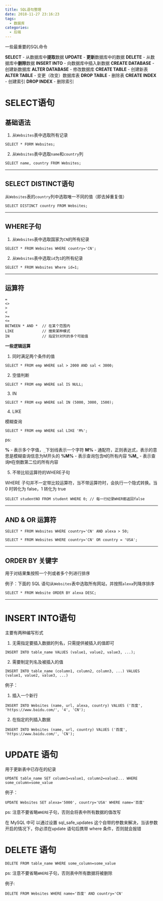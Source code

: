 ```yaml
---
title: SQL语句整理
date: 2018-11-27 23:16:23
tags: 
  - 数据库
categories:
  - 后端
---
```


一些最重要的SQL命令

**SELECT** - 从数据库中**提取**数据
**UPDATE** - **更新**数据库中的数据
**DELETE** - 从数据库中**删除**数据
**INSERT INTO** - 向数据库中插入新数据
**CREATE DATABASE** - 创建新数据库
**ALTER DATABASE** - 修改数据库
**CREATE TABLE** - 创建新表
**ALTER TABLE** - 变更（改变）数据库表
**DROP TABLE** - 删除表
**CREATE INDEX** - 创建索引
**DROP INDEX** - 删除索引

# SELECT语句

## 基础语法

1. 从``Websites``表中选取所有记录

```
SELECT * FORM Websites;
```

2. 从``Websites``表中选取``name``和``country``列

```
SELECT name, country FROM Websites;
```

---

## SELECT DISTINCT语句

从``Websites``表的``country``列中选取唯一不同的值（即去掉重复值）

```
SELECT DISTINCT country FROM Websites;
```

---

## WHERE子句

1. 从``Websites``表中选取国家为``CN``的所有纪录

```
SELECT * FROM Websites WHERE country='CN';
```

2. 从``Websites``表中选取``id``为``1``的所有纪录

```
SELECT * FROM Websites Where id=1;
```

---

## 运算符

```
=
<>
>
<
>=
<=
BETWEEN * AND *  // 在某个范围内
LIKE             // 搜索某种模式
IN               // 指定针对列的多个可能值
```

**一些逻辑运算**

1. 同时满足两个条件的值

```
SELECT * FROM emp WHERE sal > 2000 AND sal < 3000;
```

2. 空值判断

```
SELECT * FROM emp WHERE sal IS NULL;
```

3. IN

```
SELECT * FROM exp WHERE sal IN (5000, 3000, 1500);
```

4. LIKE

模糊查询

```
SELECT * FROM emp WHERE sal LIKE 'M%';
```

ps:

**%** - 表示多个字值，``_``下划线表示一个字符
**M%** - 通配符，正则表达式，表示的意思是模糊查询信息为M开头的
**%M%** - 表示查询包含``M``的所有内容
**%M_** - 表示查询``M``在倒数第二位的所有内容

5. 不带比较运算符的WHERE子句

WHERE 子句并不一定带比较运算符，当不带运算符时，会执行一个隐式转换。当 0 时转化为 false，1 转化为 true

```
SELECT studentNO FROM student WHERE 0; // 每一行纪录WHER都返回false
```

---

## AND & OR 运算符

```
SELECT * FROM Websites WHERE country='CN' AND alexa > 50;

SELECT * FROM Websites WHERE country='CN' OR country = 'USA';
```

---

## ORDER BY 关键字

用于对结果集按照一个列或者多个列进行排序

例子：下面的 SQL 语句从``Websites``表中选取所有网站，并按照``alexa``列降序排序

```
SELECT * FROM Website ORDER BY alexa DESC;
```

---

# INSERT INTO语句

主要有两种编写形式

1. 无需指定要插入数据的列名，只需提供被插入的值即可

```
INSERT INTO table_name VALUES (value1, value2, value3, ...);
```

2. 需要制定列名及被插入的值

```
INSERT INTO table_name (column1, column2, column3, ...) VALUES (value1, value2, value3, ...)
```

例子：

1. 插入一个新行

```
INSERT INTO Websites (name, url, alexa, country) VALUES ('百度', 'https://www.baidu.com/', '4', 'CN');
```

2. 在指定的列插入数据

```
INSERT INTO Websites (name, url, country) VALUES ('百度', 'https://www.baidu.com/', 'CN');
```

# UPDATE 语句

用于更新表中已存在的纪录

```
UPDATE table_name SET column1=value1, column2=value2... WHERE some_column=some_value
```

例子：

```
UPDATE Websites SET alexa='5000', country='USA' WHERE name='百度'
```

ps: 注意不要省略``WHERE``子句，否则会将表中所有数据的值改写

在 MySQL 中可 以通过设置 sql_safe_updates 这个自带的参数来解决，当该参数开启的情况下，你必须在update 语句后携带 where 条件，否则就会报错

# DELETE 语句

```
DELETE FROM table_name WHERE some_column=some_value
```

ps: 注意不要省略``WHERE``子句，否则表中所有数据将被删除

例子:

```
DELETE FROM Websites WHERE name='百度' AND country='CN'
```